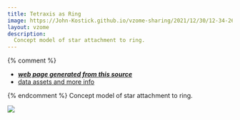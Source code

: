 ```yaml
---
title: Tetraxis as Ring
image: https://John-Kostick.github.io/vzome-sharing/2021/12/30/12-34-26-Tetraxis-as-Ring/Tetraxis-as-Ring.png
layout: vzome
description:
  Concept model of star attachment to ring.
---
```


{% comment %}
 - [***web page generated from this source***][post]
 - [data assets and more info][github]

[post]: <https://John-Kostick.github.io/vzome-sharing/2021/12/30/Tetraxis-as-Ring-12-34-26.html>
[github]: <https://github.com/John-Kostick/vzome-sharing/tree/main/2021/12/30/12-34-26-Tetraxis-as-Ring/>
{% endcomment %}
Concept model of star attachment to ring.

<vzome-viewer style="width: 100%; height: 100vh;"
       src="https://John-Kostick.github.io/vzome-sharing/2021/12/30/12-34-26-Tetraxis-as-Ring/Tetraxis-as-Ring.vZome" >
  <img src="https://John-Kostick.github.io/vzome-sharing/2021/12/30/12-34-26-Tetraxis-as-Ring/Tetraxis-as-Ring.png" />
</vzome-viewer>
